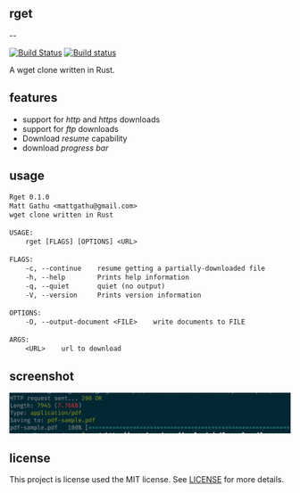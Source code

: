 ## rget
--

[![Build Status](https://travis-ci.org/mattgathu/rget.svg?branch=master)](https://travis-ci.org/mattgathu/rget)
[![Build status](https://ci.appveyor.com/api/projects/status/jyr43c87ee78bf7u?svg=true)](https://ci.appveyor.com/project/mattgathu/rget)

A wget clone written in Rust.

## features

* support for *http* and *https* downloads
* support for *ftp* downloads
* Download *resume* capability
* download *progress bar*

## usage

```
Rget 0.1.0
Matt Gathu <mattgathu@gmail.com>
wget clone written in Rust

USAGE:
    rget [FLAGS] [OPTIONS] <URL>

FLAGS:
    -c, --continue    resume getting a partially-downloaded file
    -h, --help        Prints help information
    -q, --quiet       quiet (no output)
    -V, --version     Prints version information

OPTIONS:
    -O, --output-document <FILE>    write documents to FILE

ARGS:
    <URL>    url to download

```

## screenshot

![screenshot](screenshot.png)

## license

This project is license used the MIT license. See [LICENSE](LICENSE) for more details.
